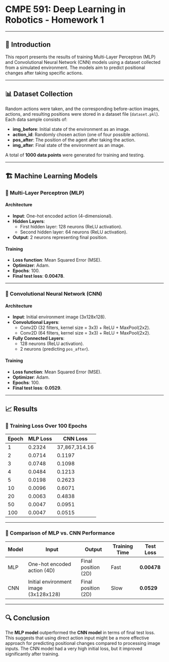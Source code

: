 # CMPE 591: Deep Learning in Robotics - Homework 1

---

## 📌 Introduction

This report presents the results of training Multi-Layer Perceptron (MLP) and Convolutional Neural Network (CNN) models using a dataset collected from a simulated environment. The models aim to predict positional changes after taking specific actions.

---

## 📊 Dataset Collection

Random actions were taken, and the corresponding before-action images, actions, and resulting positions were stored in a dataset file (`dataset.pkl`). Each data sample consists of:

- **img_before**: Initial state of the environment as an image.
- **action_id**: Randomly chosen action (one of four possible actions).
- **pos_after**: The position of the agent after taking the action.
- **img_after**: Final state of the environment as an image.

A total of **1000 data points** were generated for training and testing.

---

## 🏗️ Machine Learning Models

### 🔹 Multi-Layer Perceptron (MLP)

#### **Architecture**
- **Input**: One-hot encoded action (4-dimensional).
- **Hidden Layers**:
  - First hidden layer: 128 neurons (ReLU activation).
  - Second hidden layer: 64 neurons (ReLU activation).
- **Output**: 2 neurons representing final position.

#### **Training**
- **Loss function**: Mean Squared Error (MSE).
- **Optimizer**: Adam.
- **Epochs**: 100.
- **Final test loss**: **0.00478**.

---

### 🔹 Convolutional Neural Network (CNN)

#### **Architecture**
- **Input**: Initial environment image (3x128x128).
- **Convolutional Layers**:
  - Conv2D (32 filters, kernel size = 3x3) + ReLU + MaxPool(2x2).
  - Conv2D (64 filters, kernel size = 3x3) + ReLU + MaxPool(2x2).
- **Fully Connected Layers**:
  - 128 neurons (ReLU activation).
  - 2 neurons (predicting `pos_after`).

#### **Training**
- **Loss function**: Mean Squared Error (MSE).
- **Optimizer**: Adam.
- **Epochs**: 100.
- **Final test loss**: **0.0529**.

---

## 📈 Results

### 🔹 Training Loss Over 100 Epochs

| Epoch | MLP Loss | CNN Loss |
|-------|---------|---------|
| 1  | 0.2324  | 37,867,314.16 |
| 2  | 0.0714  | 0.1197 |
| 3  | 0.0748  | 0.1098 |
| 4  | 0.0484  | 0.1213 |
| 5  | 0.0198  | 0.2623 |
| 10 | 0.0096  | 0.6071 |
| 20 | 0.0063  | 0.4838 |
| 50 | 0.0047  | 0.0951 |
| 100 | 0.0047  | 0.0515 |

---

### 🔹 Comparison of MLP vs. CNN Performance

| Model | Input | Output | Training Time | Test Loss |
|-------|-------|--------|--------------|-----------|
| MLP  | One-hot encoded action (4D) | Final position (2D) | Fast | **0.00478** |
| CNN  | Initial environment image (3x128x128) | Final position (2D) | Slow | **0.0529** |

---

## 🔍 Conclusion

The **MLP model** outperformed the **CNN model** in terms of final test loss. This suggests that using direct action input might be a more effective approach for predicting positional changes compared to processing image inputs. The CNN model had a very high initial loss, but it improved significantly after training.
